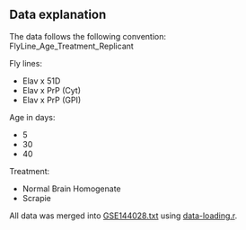 ## Data explanation

The data follows the following convention:  
FlyLine_Age_Treatment_Replicant

Fly lines:
* Elav x 51D
* Elav x PrP (Cyt)
* Elav x PrP (GPI)

Age in days:
* 5
* 30
* 40

Treatment:
* Normal Brain Homogenate
* Scrapie

All data was merged into [GSE144028.txt](GSE144028.txt) using [data-loading.r](data-loading.r).
